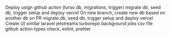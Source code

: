 Deploy usign github aciton (turso db, migrations, trigger) migrate db, seed db, trigger setup and deploy vercel
On new branch, create new db based on another db
on PR migrate db, seed db, trigger setup and deploy vercel
Create UI similar laravel jetstreams
turborepo
background jobs csv file
github action types check, eslint, prettier
